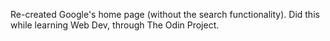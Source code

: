 Re-created Google's home page (without the search functionality).
Did this while learning Web Dev, through The Odin Project.
